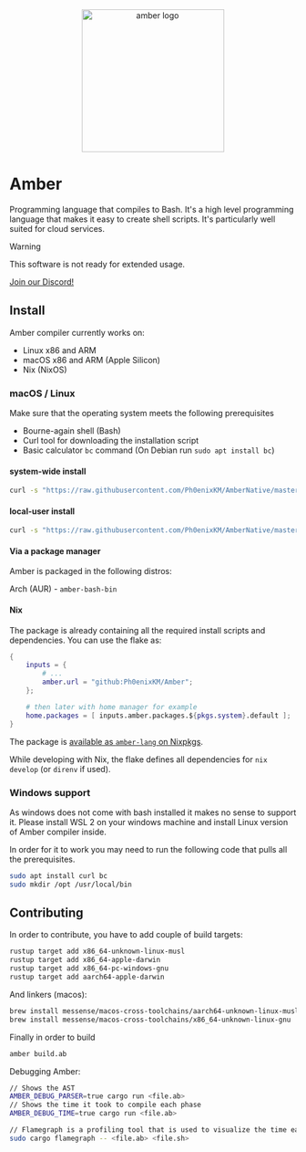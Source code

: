 <div align="center">
    <img src="assets/amber.png" alt="amber logo" width="250" />
</div>

# Amber

Programming language that compiles to Bash. It's a high level programming language that makes it easy to create shell scripts. It's particularly well suited for cloud services.

> [!Warning]
> This software is not ready for extended usage.

[Join our Discord!](https://discord.com/invite/cjHjxbsDvZ)

## Install
Amber compiler currently works on:
- Linux x86 and ARM
- macOS x86 and ARM (Apple Silicon)
- Nix (NixOS)

### macOS / Linux
Make sure that the operating system meets the following prerequisites
- Bourne-again shell (Bash)
- Curl tool for downloading the installation script
- Basic calculator `bc` command (On Debian run `sudo apt install bc`)

#### system-wide install
```bash
curl -s "https://raw.githubusercontent.com/Ph0enixKM/AmberNative/master/setup/install.sh" | $(echo /bin/bash)
```

#### local-user install
```bash
curl -s "https://raw.githubusercontent.com/Ph0enixKM/AmberNative/master/setup/install.sh" | $(echo /bin/bash) -s -- --user
```

#### Via a package manager
Amber is packaged in the following distros:

Arch (AUR) - `amber-bash-bin`

#### Nix

The package is already containing all the required install scripts and dependencies. You can use the flake as:

```nix
{
    inputs = {
        # ...
        amber.url = "github:Ph0enixKM/Amber";
    };

    # then later with home manager for example
    home.packages = [ inputs.amber.packages.${pkgs.system}.default ];
}
```

The package is [available as `amber-lang` on Nixpkgs](https://search.nixos.org/packages?channel=unstable&show=amber-lang).

While developing with Nix, the flake defines all dependencies for `nix develop` (or `direnv` if used).

### Windows support
As windows does not come with bash installed it makes no sense to support it. Please install WSL 2 on your windows machine and install Linux version of Amber compiler inside.

In order for it to work you may need to run the following code that pulls all the prerequisites.

```bash
sudo apt install curl bc
sudo mkdir /opt /usr/local/bin
```


## Contributing
In order to contribute, you have to add couple of build targets:
```bash
rustup target add x86_64-unknown-linux-musl
rustup target add x86_64-apple-darwin
rustup target add x86_64-pc-windows-gnu
rustup target add aarch64-apple-darwin
```

And linkers (macos):
```bash
brew install messense/macos-cross-toolchains/aarch64-unknown-linux-musl
brew install messense/macos-cross-toolchains/x86_64-unknown-linux-gnu
```

Finally in order to build
```bash
amber build.ab
```

Debugging Amber:
```bash
// Shows the AST
AMBER_DEBUG_PARSER=true cargo run <file.ab>
// Shows the time it took to compile each phase
AMBER_DEBUG_TIME=true cargo run <file.ab>

// Flamegraph is a profiling tool that is used to visualize the time each function took to execute
sudo cargo flamegraph -- <file.ab> <file.sh>
```
